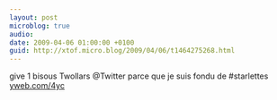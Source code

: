 ```yaml
---
layout: post
microblog: true
audio: 
date: 2009-04-06 01:00:00 +0100
guid: http://xtof.micro.blog/2009/04/06/t1464275268.html
---
```

give 1 bisous Twollars @Twitter parce que je suis fondu de #starlettes [yweb.com/4yc](http://yweb.com/4yc)
